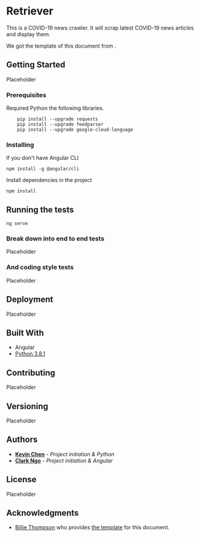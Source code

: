 # Retriever

This is a COVID-19 news crawler. It will scrap latest COVID-19 news articles and display them.

We got the template of this document from .

## Getting Started

Placeholder

### Prerequisites

Required Python the following libraries.

```
    pip install --upgrade requests
    pip install --upgrade feedparser
    pip install --upgrade google-cloud-language

```

### Installing

If you don't have Angular CLI
```
npm install -g @angular/cli
```

Install dependencies in the project
```
npm install
```

## Running the tests

```
ng serve
```

### Break down into end to end tests

Placeholder

### And coding style tests

Placeholder

## Deployment

Placeholder

## Built With

* Angular
* [Python 3.8.1](https://www.python.org/downloads/release/python-381/)

## Contributing

Placeholder

## Versioning

Placeholder

## Authors

* **[Kevin Chen](https://github.com/kkchen-dev)** - *Project initiation & Python*
* **[Clark Ngo](https://github.com/clarkngo)** - *Project initiation & Angular*

## License

Placeholder

## Acknowledgments

* [Billie Thompson](https://gist.github.com/PurpleBooth) who provides [the template]((https://gist.github.com/PurpleBooth/109311bb0361f32d87a2)) for this document.
